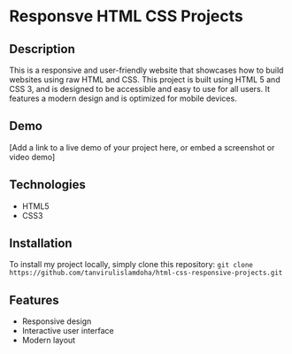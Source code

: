# Responsve HTML CSS Projects

## Description

This is a responsive and user-friendly website that showcases how to build websites using raw HTML and CSS. 
This project is built using HTML 5 and CSS 3, and is designed to be accessible and easy to use for all users. It features a modern design and is optimized for mobile devices.


## Demo
[Add a link to a live demo of your project here, or embed a screenshot or video demo]

## Technologies
- HTML5
- CSS3

## Installation

To install my project locally, simply clone this repository: `git clone https://github.com/tanvirulislamdoha/html-css-responsive-projects.git`


## Features

- Responsive design
- Interactive user interface
- Modern layout
